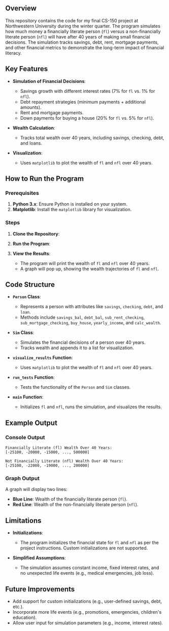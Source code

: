 
## Overview

This repository contains the code for my final CS-150 project at Northwestern University during the winter quarter. The program simulates how much money a financially literate person (`fl`) versus a non-financially literate person (`nfl`) will have after 40 years of making small financial decisions. The simulation tracks savings, debt, rent, mortgage payments, and other financial metrics to demonstrate the long-term impact of financial literacy.


## Key Features

- **Simulation of Financial Decisions**:
  - Savings growth with different interest rates (7% for `fl` vs. 1% for `nfl`).
  - Debt repayment strategies (minimum payments + additional amounts).
  - Rent and mortgage payments.
  - Down payments for buying a house (20% for `fl` vs. 5% for `nfl`).

- **Wealth Calculation**:
  - Tracks total wealth over 40 years, including savings, checking, debt, and loans.

- **Visualization**:
  - Uses `matplotlib` to plot the wealth of `fl` and `nfl` over 40 years.


## How to Run the Program

### Prerequisites

1. **Python 3.x**: Ensure Python is installed on your system.
2. **Matplotlib**: Install the `matplotlib` library for visualization.



### Steps

1. **Clone the Repository**:

2. **Run the Program**:

3. **View the Results**:
   - The program will print the wealth of `fl` and `nfl` over 40 years.
   - A graph will pop up, showing the wealth trajectories of `fl` and `nfl`.


## Code Structure

- **`Person` Class**:
  - Represents a person with attributes like `savings`, `checking`, `debt`, and `loan`.
  - Methods include `savings_bal`, `debt_bal`, `sub_rent_checking`, `sub_mortgage_checking`, `buy_house`, `yearly_income`, and `calc_wealth`.

- **`Sim` Class**:
  - Simulates the financial decisions of a person over 40 years.
  - Tracks wealth and appends it to a list for visualization.

- **`visualize_results` Function**:
  - Uses `matplotlib` to plot the wealth of `fl` and `nfl` over 40 years.

- **`run_tests` Function**:
  - Tests the functionality of the `Person` and `Sim` classes.

- **`main` Function**:
  - Initializes `fl` and `nfl`, runs the simulation, and visualizes the results.


## Example Output

### Console Output

```
Financially Literate (fl) Wealth Over 40 Years:
[-25100, -20000, -15000, ..., 500000]

Not Financially Literate (nfl) Wealth Over 40 Years:
[-25100, -22000, -19000, ..., 200000]
```

### Graph Output

A graph will display two lines:
- **Blue Line**: Wealth of the financially literate person (`fl`).
- **Red Line**: Wealth of the non-financially literate person (`nfl`).


## Limitations

- **Initializations**:
  - The program initializes the financial state for `fl` and `nfl` as per the project instructions. Custom initializations are not supported.

- **Simplified Assumptions**:
  - The simulation assumes constant income, fixed interest rates, and no unexpected life events (e.g., medical emergencies, job loss).


## Future Improvements

- Add support for custom initializations (e.g., user-defined savings, debt, etc.).
- Incorporate more life events (e.g., promotions, emergencies, children's education).
- Allow user input for simulation parameters (e.g., income, interest rates).




